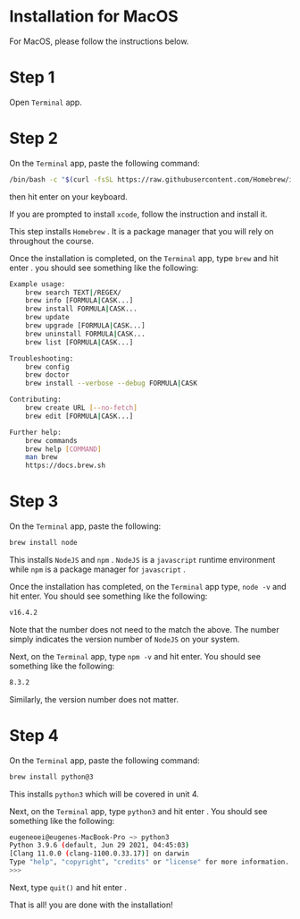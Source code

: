 # Installation for MacOS

For MacOS, please follow the instructions below.

# Step 1
Open `Terminal` app.

# Step 2

On the `Terminal` app, paste the following command:

<!-- ```bash
/bin/bash -c "$(curl -fsSL https://raw.githubusercontent.com/Homebrew/install/HEAD/install.sh)"
``` -->
```bash
/bin/bash -c "$(curl -fsSL https://raw.githubusercontent.com/Homebrew/install/master/install.sh)"
```

then hit enter on your keyboard.

If you are prompted to install `xcode`, follow the instruction and install it.

This step installs `Homebrew` . It is a package manager that you will rely on throughout the course.

Once the installation is completed, on the `Terminal` app, type `brew` and hit enter . you should see something like the following:

```bash
Example usage:
    brew search TEXT|/REGEX/
    brew info [FORMULA|CASK...]
    brew install FORMULA|CASK...
    brew update
    brew upgrade [FORMULA|CASK...]
    brew uninstall FORMULA|CASK...
    brew list [FORMULA|CASK...]

Troubleshooting:
    brew config
    brew doctor
    brew install --verbose --debug FORMULA|CASK

Contributing:
    brew create URL [--no-fetch]
    brew edit [FORMULA|CASK...]

Further help:
    brew commands
    brew help [COMMAND]
    man brew
    https://docs.brew.sh
```

# Step 3
On the `Terminal` app, paste the following:
```bash
brew install node
```

This installs `NodeJS` and `npm` . `NodeJS` is a `javascript` runtime environment while `npm` is a package manager for `javascript` .

Once the installation has completed, on the `Terminal` app type, `node -v` and hit enter. You should see something like the following:

```bash
v16.4.2
```

Note that the number does not need to the match the above. The number simply indicates the version number of `NodeJS` on your system.

Next, on the `Terminal` app, type `npm -v` and hit enter. You should see something like the following:

```bash
8.3.2
```

Similarly, the version number does not matter.

# Step 4

On the `Terminal` app, paste the following command:

```bash
brew install python@3
```

This installs `python3` which will be covered in unit 4.

Next, on the `Terminal` app, type `python3` and hit enter . You should see something like the following:

```bash
eugeneoei@eugenes-MacBook-Pro ~> python3
Python 3.9.6 (default, Jun 29 2021, 04:45:03)
[Clang 11.0.0 (clang-1100.0.33.17)] on darwin
Type "help", "copyright", "credits" or "license" for more information.
>>>
```

Next, type `quit()` and hit enter .

That is all! you are done with the installation!